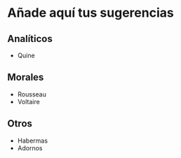 # Añade aquí tus sugerencias

## Analíticos
- Quine

## Morales
- Rousseau
- Voltaire

## Otros
- Habermas
- Adornos